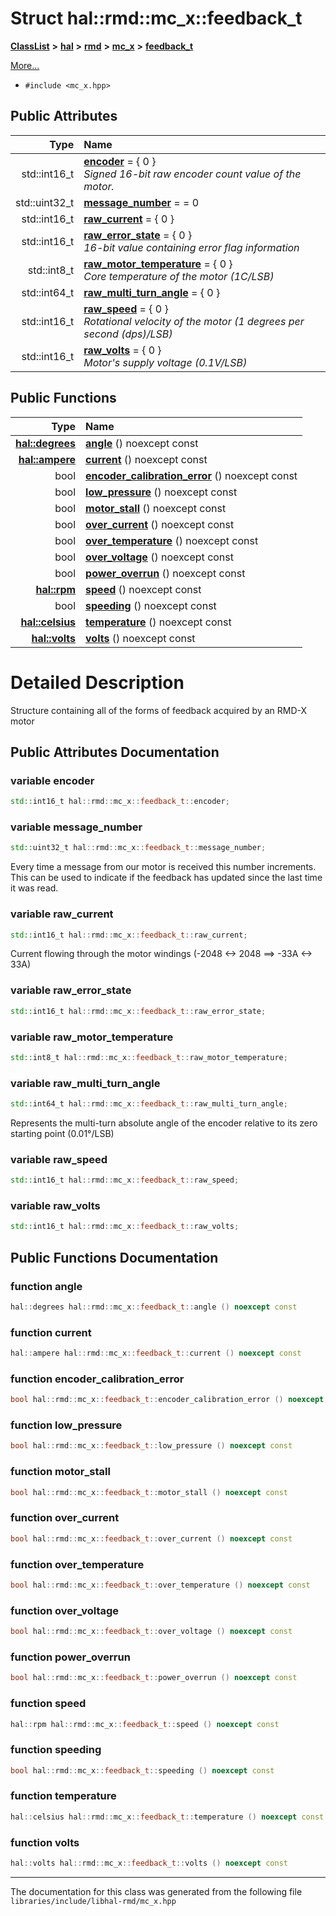 

# Struct hal::rmd::mc\_x::feedback\_t



[**ClassList**](annotated.md) **>** [**hal**](namespacehal.md) **>** [**rmd**](namespacehal_1_1rmd.md) **>** [**mc\_x**](classhal_1_1rmd_1_1mc__x.md) **>** [**feedback\_t**](structhal_1_1rmd_1_1mc__x_1_1feedback__t.md)



[More...](#detailed-description)

* `#include <mc_x.hpp>`





















## Public Attributes

| Type | Name |
| ---: | :--- |
|  std::int16\_t | [**encoder**](#variable-encoder)   = { 0 }<br>_Signed 16-bit raw encoder count value of the motor._  |
|  std::uint32\_t | [**message\_number**](#variable-message_number)   = = 0<br> |
|  std::int16\_t | [**raw\_current**](#variable-raw_current)   = { 0 }<br> |
|  std::int16\_t | [**raw\_error\_state**](#variable-raw_error_state)   = { 0 }<br>_16-bit value containing error flag information_  |
|  std::int8\_t | [**raw\_motor\_temperature**](#variable-raw_motor_temperature)   = { 0 }<br>_Core temperature of the motor (1C/LSB)_  |
|  std::int64\_t | [**raw\_multi\_turn\_angle**](#variable-raw_multi_turn_angle)   = { 0 }<br> |
|  std::int16\_t | [**raw\_speed**](#variable-raw_speed)   = { 0 }<br>_Rotational velocity of the motor (1 degrees per second (dps)/LSB)_  |
|  std::int16\_t | [**raw\_volts**](#variable-raw_volts)   = { 0 }<br>_Motor's supply voltage (0.1V/LSB)_  |
















## Public Functions

| Type | Name |
| ---: | :--- |
|  [**hal::degrees**](namespacehal.md#typedef-degrees) | [**angle**](#function-angle) () noexcept const<br> |
|  [**hal::ampere**](namespacehal.md#typedef-ampere) | [**current**](#function-current) () noexcept const<br> |
|  bool | [**encoder\_calibration\_error**](#function-encoder_calibration_error) () noexcept const<br> |
|  bool | [**low\_pressure**](#function-low_pressure) () noexcept const<br> |
|  bool | [**motor\_stall**](#function-motor_stall) () noexcept const<br> |
|  bool | [**over\_current**](#function-over_current) () noexcept const<br> |
|  bool | [**over\_temperature**](#function-over_temperature) () noexcept const<br> |
|  bool | [**over\_voltage**](#function-over_voltage) () noexcept const<br> |
|  bool | [**power\_overrun**](#function-power_overrun) () noexcept const<br> |
|  [**hal::rpm**](namespacehal.md#typedef-rpm) | [**speed**](#function-speed) () noexcept const<br> |
|  bool | [**speeding**](#function-speeding) () noexcept const<br> |
|  [**hal::celsius**](namespacehal.md#typedef-celsius) | [**temperature**](#function-temperature) () noexcept const<br> |
|  [**hal::volts**](namespacehal.md#typedef-volts) | [**volts**](#function-volts) () noexcept const<br> |




























# Detailed Description


Structure containing all of the forms of feedback acquired by an RMD-X motor 


    
## Public Attributes Documentation




### variable encoder 

```C++
std::int16_t hal::rmd::mc_x::feedback_t::encoder;
```






### variable message\_number 


```C++
std::uint32_t hal::rmd::mc_x::feedback_t::message_number;
```



Every time a message from our motor is received this number increments. This can be used to indicate if the feedback has updated since the last time it was read. 


        



### variable raw\_current 


```C++
std::int16_t hal::rmd::mc_x::feedback_t::raw_current;
```



Current flowing through the motor windings (-2048 &lt;-&gt; 2048 ==&gt; -33A &lt;-&gt; 33A) 


        



### variable raw\_error\_state 

```C++
std::int16_t hal::rmd::mc_x::feedback_t::raw_error_state;
```






### variable raw\_motor\_temperature 

```C++
std::int8_t hal::rmd::mc_x::feedback_t::raw_motor_temperature;
```






### variable raw\_multi\_turn\_angle 


```C++
std::int64_t hal::rmd::mc_x::feedback_t::raw_multi_turn_angle;
```



Represents the multi-turn absolute angle of the encoder relative to its zero starting point (0.01°/LSB) 


        



### variable raw\_speed 

```C++
std::int16_t hal::rmd::mc_x::feedback_t::raw_speed;
```






### variable raw\_volts 

```C++
std::int16_t hal::rmd::mc_x::feedback_t::raw_volts;
```



## Public Functions Documentation




### function angle 

```C++
hal::degrees hal::rmd::mc_x::feedback_t::angle () noexcept const
```






### function current 

```C++
hal::ampere hal::rmd::mc_x::feedback_t::current () noexcept const
```






### function encoder\_calibration\_error 

```C++
bool hal::rmd::mc_x::feedback_t::encoder_calibration_error () noexcept const
```






### function low\_pressure 

```C++
bool hal::rmd::mc_x::feedback_t::low_pressure () noexcept const
```






### function motor\_stall 

```C++
bool hal::rmd::mc_x::feedback_t::motor_stall () noexcept const
```






### function over\_current 

```C++
bool hal::rmd::mc_x::feedback_t::over_current () noexcept const
```






### function over\_temperature 

```C++
bool hal::rmd::mc_x::feedback_t::over_temperature () noexcept const
```






### function over\_voltage 

```C++
bool hal::rmd::mc_x::feedback_t::over_voltage () noexcept const
```






### function power\_overrun 

```C++
bool hal::rmd::mc_x::feedback_t::power_overrun () noexcept const
```






### function speed 

```C++
hal::rpm hal::rmd::mc_x::feedback_t::speed () noexcept const
```






### function speeding 

```C++
bool hal::rmd::mc_x::feedback_t::speeding () noexcept const
```






### function temperature 

```C++
hal::celsius hal::rmd::mc_x::feedback_t::temperature () noexcept const
```






### function volts 

```C++
hal::volts hal::rmd::mc_x::feedback_t::volts () noexcept const
```




------------------------------
The documentation for this class was generated from the following file `libraries/include/libhal-rmd/mc_x.hpp`

